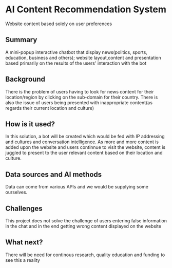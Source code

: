 <!-- This is the markdown template for the final project of the Building AI course, 
created by Reaktor Innovations and University of Helsinki. 
Copy the template, paste it to your GitHub README and edit! -->

# AI Content Recommendation System

Website content based solely on user preferences

## Summary

A mini-popup interactive chatbot that display news(politics, sports, education, business and others); website layout,content and presentation based primarily on the results of the users' interaction with the bot


## Background

There is the problem of users having to look for news content for their location/region by clicking on the sub-domain for their country. There is also the issue of users being presented with inappropriate content(as regards their current location and culture)

## How is it used?

In this solution, a bot will be created which would be fed with IP addressing and cultures and conversation intelligence. As more and more content is added upon the website and users continnue to visit the website, content is juggled to present to the user relevant content based on their location and culture.

## Data sources and AI methods
Data can come from various APIs and we would be supplying some ourselves.

## Challenges

This project does not solve the challenge of users entering false information in the chat and in the end getting wrong content displayed on the website

## What next?

There will be need for continous research, quality education and funding to see this a reality
